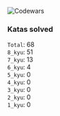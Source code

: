 ![Codewars](https://www.codewars.com/users/PheRum/badges/large)

### Katas solved

`Total`: 68 \
`8_kyu`: 51 \
`7_kyu`: 13 \
`6_kyu`: 4 \
`5_kyu`: 0 \
`4_kyu`: 0 \
`3_kyu`: 0 \
`2_kyu`: 0 \
`1_kyu`: 0
